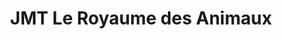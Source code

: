 ---
title: "JMT Le Royaume des Animaux"
url: /limoges/jmt-le-royaume-des-animaux/
shop: animal de compagnie
---
